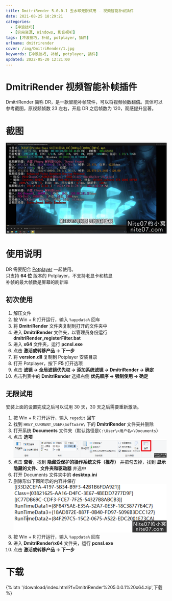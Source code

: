 ```yaml
---
title: DmitriRender 5.0.0.1 去水印无限试用 - 视频智能补帧插件
date: 2021-08-25 18:29:21
categories:
  - [冲浪技巧]
  - [实用资源, Windows, 影音视听]
tags: [冲浪技巧, 补帧, potplayer, 插件]
urlname: dmitrirender
cover: /img/DmitriRender/1.jpg
keywords: [冲浪技巧, 补帧, potplayer, 插件]
updated: 2022-05-20 12:21:00
---
```


# DmitriRender 视频智能补帧插件

DmitriRender 简称 DR，是一款智能补帧软件，可以将视频帧数翻倍。具体可以参考截图，原视频帧数 23 左右，开启 DR 之后帧数为 120，观感提升显著。

# 截图

![](/img/DmitriRender/2.jpg)

# 使用说明

DR 需要配合 [Potplayer](../potplayer/) 一起使用。  
只支持 **64 位** 版本的 Potplayer，不支持老显卡和核显  
补帧的最大帧数是屏幕的刷新率

## 初次使用

1. 解压文件
2. 按 Win + R 打开运行，输入 `%appdata%` 回车
3. 将 **DmitriRender** 文件夹复制到打开的文件夹中
4. 进入 **DmitriRender** 文件夹，以管理员身份运行 **dmitriRender_registerFilter.bat**
5. 进入 **x64** 文件夹，运行 **pcnsl.exe**
6. 点击 **激活或转移产品 -> 下一步**
7. 将 **version.dll** 复制到 Potplayer 安装目录
8. 打开 Potplayer，按下 **F5** 打开选项
9. 点击 **滤镜 -> 全局滤镜优先权 -> 添加系统滤镜 -> DmitriRender -> 确定**
10. 点击列表中的 **DmitriRender** 选择右侧 **优先顺序 -> 强制使用 -> 确定**

## 无限试用

安装上面的设置完成之后可以试用 30 天，30 天之后需要重新激活。

1. 按 Win + R 打开运行，输入 `regedit` 回车
2. 找到 `HKEY_CURRENT_USER\Software\` 下的 **DmitriRender** 文件夹并删除
3. 打开系统 **Documents** 文件夹（默认路径是`C:\User\<用户名>\Documents`）
4. 点击 **选项**  
   ![](/img/DmitriRender/3.png)
5. 点击 **查看**，找到 **隐藏受保护的操作系统文件（推荐）** 并把勾去掉，找到 **显示隐藏的文件、文件夹和驱动器** 并选中
6. 打开 Documents 文件夹中的 **desktop.ini**
7. 删除形似下图所示的内容并保存  
   ![](/img/DmitriRender/4.png)
8. 按 Win + R 打开运行，输入 `%appdata%` 回车
9. 进入 **DmitriRender\x64** 文件夹，运行 **pcnsl.exe**
10. 点击 **激活或转移产品 -> 下一步**

# 下载

{% btn '/download/index.html?f=DmitriRender%205.0.0.1%20x64.zip',下载 %}
